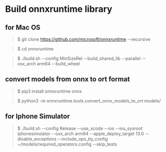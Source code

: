 # Build onnxruntime library

## for Mac OS
> $ git clone https://github.com/microsoft/onnxruntime --recursive

> $ cd onnxruntime

> $ ./build.sh --config MinSizeRel --build_shared_lib --parallel  --osx_arch arm64 --build_wheel

## convert models from onnx to ort format
> $ pip3 install onnxruntime onnx

> $ python3  -m onnxruntime.tools.convert_onnx_models_to_ort models/

## for Iphone Simulator
> $ ./build.sh --config Release --use_xcode --ios --ios_sysroot iphonesimulator --osx_arch arm64 --apple_deploy_target 13.0 --disable_exceptions --include_ops_by_config ~/models/required_operators.config --skip_tests